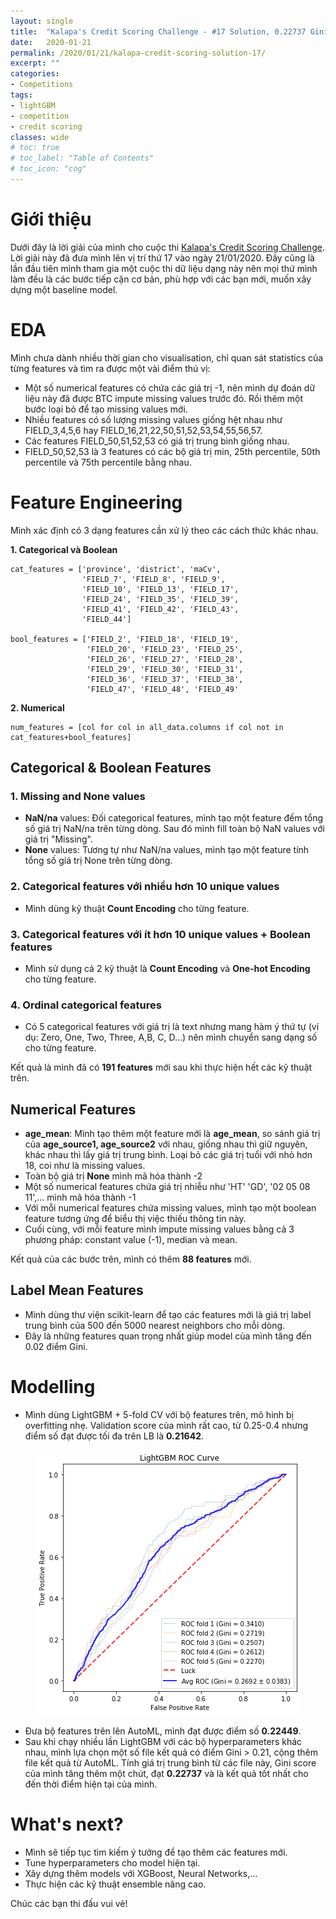 ```yaml
---
layout: single
title:  "Kalapa's Credit Scoring Challenge - #17 Solution, 0.22737 Gini Score"
date:   2020-01-21
permalink: /2020/01/21/kalapa-credit-scoring-solution-17/
excerpt: ""
categories: 
- Competitions
tags:
- lightGBM
- competition
- credit scoring
classes: wide
# toc: true
# toc_label: "Table of Contents"
# toc_icon: "cog"
---
```


# Giới thiệu
Dưới đây là lời giải của mình cho cuộc thi [Kalapa's Credit Scoring Challenge](https://challenge.kalapa.vn/regulations.html). Lời giải này đã đưa mình lên vị trí thứ 17 vào ngày 21/01/2020. Đây cũng là lần đầu tiên mình tham gia một cuộc thi dữ liệu dạng này nên mọi thứ mình làm đều là các bước tiếp cận cơ bản, phù hợp với các bạn mới, muốn xây dựng một baseline model.

# EDA
Mình chưa dành nhiều thời gian cho visualisation, chỉ quan sát statistics của từng features và tìm ra được một vài điểm thú vị:
- Một số numerical features có chứa các giá trị -1, nên mình dự đoán dữ liệu này đã được BTC impute missing values trước đó. Rồi thêm một bước loại bỏ để tạo missing values mới. 
- Nhiều features có số lượng missing values giống hệt nhau như FIELD_3,4,5,6 hay FIELD_16,21,22,50,51,52,53,54,55,56,57. 
- Các features FIELD_50,51,52,53 có giá trị trung bình giống nhau.
- FIELD_50,52,53 là 3 features có các bộ giá trị min, 25th percentile, 50th percentile và 75th percentile bằng nhau.

# Feature Engineering

Mình xác định có 3 dạng features cần xử lý theo các cách thức khác nhau.

**1. Categorical và Boolean**

    cat_features = ['province', 'district', 'maCv',
                    'FIELD_7', 'FIELD_8', 'FIELD_9',
                    'FIELD_10', 'FIELD_13', 'FIELD_17', 
                    'FIELD_24', 'FIELD_35', 'FIELD_39', 
                    'FIELD_41', 'FIELD_42', 'FIELD_43', 
                    'FIELD_44']
    
    bool_features = ['FIELD_2', 'FIELD_18', 'FIELD_19', 
                     'FIELD_20', 'FIELD_23', 'FIELD_25', 
                     'FIELD_26', 'FIELD_27', 'FIELD_28', 
                     'FIELD_29', 'FIELD_30', 'FIELD_31', 
                     'FIELD_36', 'FIELD_37', 'FIELD_38', 
                     'FIELD_47', 'FIELD_48', 'FIELD_49'

**2. Numerical**

    num_features = [col for col in all_data.columns if col not in cat_features+bool_features]

## Categorical & Boolean Features

### 1. Missing and None values

- **NaN/na** values: Đối categorical features, mình tạo một feature đếm tổng số giá trị NaN/na trên từng dòng. Sau đó mình fill toàn bộ NaN values với giá trị "Missing".
- **None** values: Tương tự như NaN/na values, mình tạo một feature tính tổng số giá trị None trên từng dòng.

### 2. Categorical features với nhiều hơn 10 unique values

- Mình dùng kỹ thuật **Count Encoding** cho từng feature.

### 3. Categorical features với ít hơn 10 unique values + Boolean features

- Mình sử dụng cả 2 kỹ thuật là **Count Encoding** và **One-hot Encoding** cho từng feature.

### 4. Ordinal categorical features

- Có 5 categorical features với giá trị là text nhưng mang hàm ý thứ tự (ví dụ: Zero, One, Two, Three, A,B, C, D...) nên mình chuyển sang dạng số cho từng feature.

Kết quả là mình đã có **191 features** mới sau khi thực hiện hết các kỹ thuật trên.

## Numerical Features

- **age_mean**: Mình tạo thêm một feature mới là **age_mean**, so sánh giá trị của **age_source1, age_source2** với nhau, giống nhau thì giữ nguyên, khác nhau thì lấy giá trị trung bình. Loại bỏ các giá trị tuổi với nhỏ hơn 18, coi như là missing values.
- Toàn bộ giá trị **None** mình mã hóa thành -2
- Một số numerical features chứa giá trị nhiễu như 'HT' 'GD', '02 05 08 11',... mình mã hóa thành -1
- Với mỗi numerical features chứa missing values, mình tạo một boolean feature tương ứng để biểu thị việc thiếu thông tin này.
- Cuối cùng, với mỗi feature mình impute missing values bằng cả 3 phương pháp: constant value (-1), median và mean.

Kết quả của các bước trên, mình có thêm **88 features** mới.

## Label Mean Features

- Mình dùng thư viện scikit-learn để tạo các features mới là giá trị label trung bình của 500 đến 5000 nearest neighbors cho mỗi dòng.
- Đây là những features quan trọng nhất giúp model của mình tăng đến 0.02 điểm Gini.

# Modelling

- Mình dùng LightGBM + 5-fold CV với bộ features trên, mô hinh bị overfitting nhẹ. Validation score của mình rất cao, từ 0.25-0.4 nhưng điểm số đạt được tối đa trên LB là **0.21642**.

<figure>
	<img src="https://github.com/datasciblog/datasciblog.github.io/blob/master/_posts/images/2020-01-21-kalapa-credit-scoring-solution-17/1.png?raw=true">
</figure>

- Đưa bộ features trên lên AutoML, mình đạt được điểm số **0.22449**.
- Sau khi chạy nhiều lần LightGBM với các bộ hyperparameters khác nhau, mình lựa chọn một số file kết quả có điểm Gini > 0.21, cộng thêm file kết quả từ AutoML. Tính giá trị trung bình từ các file này, Gini score của mình tăng thêm một chút, đạt **0.22737** và là kết quả tốt nhất cho đến thời điểm hiện tại của mình.

# What's next?
- Mình sẽ tiếp tục tìm kiếm ý tưởng để tạo thêm các features mới.
- Tune hyperparameters cho model hiện tại. 
- Xây dựng thêm models với XGBoost, Neural Networks,...
- Thực hiện các kỹ thuật ensemble nâng cao.

Chúc các bạn thi đấu vui vẻ!